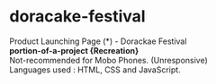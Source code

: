 # doracake-festival <br>
Product Launching Page (*) - Dorackae Festival <br>
<strong> portion-of-a-project {Recreation} </strong> <br>
Not-recommended for Mobo Phones. (Unresponsive) <br>
Languages used : HTML, CSS and JavaScript.
